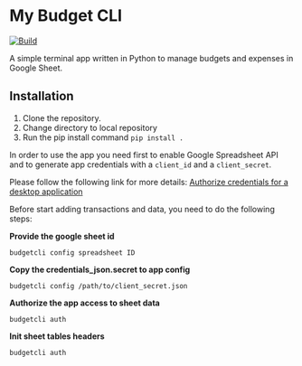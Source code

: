 # My Budget CLI

[![Build](https://github.com/madalinpopa/budgetcli/actions/workflows/build.yaml/badge.svg)](https://github.com/madalinpopa/budgetcli/actions/workflows/build.yaml)

A simple terminal app written in Python to manage budgets and expenses in Google Sheet.

## Installation

1. Clone the repository.
2. Change directory to local repository
3. Run the pip install command `pip install .`

In order to use the app you need first to enable Google Spreadsheet API and to generate app credentials with a
`client_id` and a `client_secret`.

Please follow the following link for more details: [Authorize credentials for a desktop application](https://developers.google.com/sheets/api/quickstart/python)

Before start adding transactions and data, you need to do the following steps:

**Provide the google sheet id**
```
budgetcli config spreadsheet ID
```

**Copy the credentials_json.secret to app config**
```
budgetcli config /path/to/client_secret.json
```

**Authorize the app access to sheet data**
```
budgetcli auth
```

**Init sheet tables headers**
```
budgetcli auth
```


